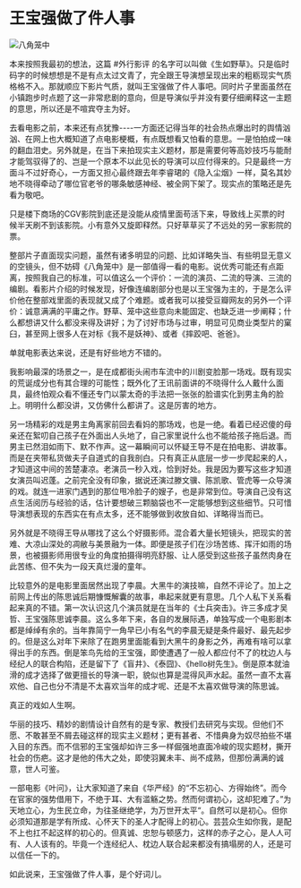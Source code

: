 # 王宝强做了件人事

<img decoding="async" src="https://i0.wp.com/salty.vip/wp-content/uploads/2023/07/img23070901.jpeg?resize=213%2C300" alt="八角笼中" data-recalc-dims="1" />

本来按照我最初的想法，这篇 #外行影评 的名字可以叫做《生如野草》。只是临时码字的时候想想是不是有点太过文青了，完全跟王导演想呈现出来的粗粝现实气质格格不入。那就顺应下影片气质，就叫王宝强做了件人事吧。同时片子里面虽然在小镇跑步时点题了这一非常悲剧的意向，但是导演似乎并没有要仔细阐释这一主题的意思，所以还是不喧宾夺主为好。

去看电影之前，本来还有点犹豫\----一方面还记得当年的社会热点爆出时的舆情汹汹、在网上也大概知道了点电影梗概，有点既想看又怕看的意思。一是怕拍成一味的翻血泪史。另外就是，在当下来拍现实主义题材，那是需要何等高妙技巧与能耐才能驾驭得了的、岂是一个原本不以此见长的导演可以应付得来的。只是最终一方面斗不过好奇心，一方面又担心最终跟去年李睿珺的《隐入尘烟》一样，莫名其妙地不晓得牵动了哪位官老爷的哪条敏感神经、被全网下架了。现实点的策略还是先看为敬吧。

只是楼下商场的CGV影院到底还是没能从疫情里面苟活下来，导致线上买票的时候半天刷不到该影院。小有意外又旋即释然。只好草草买了不远处的另一家影院的票。

整部片子直面现实问题，虽然有诸多明显的问题、比如详略失当、有些明显无意义的空镜头，但不妨碍《八角笼中》是一部值得一看的电影。说优秀可能还有点距离，按照我自己的标准，可以值这么一个评价：一流的演员、二流的导演、三流的编剧。看影片介绍的时候发现，好像连编剧部分也是以王宝强为主的，于是怎么评价他在整部戏里面的表现就又成了个难题。或者我可以接受豆瓣网友的另外一个评价：诚意满满的平庸之作。野草、笼中这些意向未能固定、也缺乏进一步阐释；什么都想讲又什么都没来得及讲好；为了讨好市场与过审，明显可见商业类型片的窠臼，甚至网上很多人在对标《我不是妖神》、或者《摔跤吧、爸爸》。

单就电影表达来说，还是有好些地方不错的。

我影响最深的场景之一，是在成都街头闹市车流中的川剧变脸那一场戏。既有现实的荒诞成分也有其合理的可能性；既外化了王讯前面讲的不晓得什么人戴什么面具，最终怕观众看不懂还专门以蒙太奇的手法把一张张的脸谱实化到男主角的脸上。明明什么都没讲，又仿佛什么都讲了。这是厉害的地方。

另一场精彩的戏是男主角离家前回去看妈的那场戏，也是一绝。看着已经迟傻的母亲还在絮叨自己孩子在外面出人头地了，自己家里说什么也不能给孩子拖后退。而男主已然泪如雨下、默不作声。这一幕瞬间可以怀疑王导不是在拍电影、讲故事。而是在夹带私货做夫子自道式的自我剖白。只有真正从底层一步一步爬起来的人，才知道这中间的苦楚凄凉。老演员一秒入戏，恰到好处。我是因为要写这些才知道女演员叫迟蓬。之前完全没有印象，据说还演过滕文骥、陈凯歌、管虎等一众导演的戏。就连一进家门遇到的那位甩冷脸子的嫂子，也是非常到位。导演自己没有这点生活阅历与经验的话，估计要想破三颗脑袋也不一定能够想到这些细节。只可惜导演想表现的东西实在有点太多，还不能够做到收放自如、详略得当而已。

另外就是不晓得王导从哪找了这么个好摄影师。混合着大量长短镜头，把现实的苦难、大凉山深处的凋敝与美景融为一体。即便是孩子们在沙场苦练、挥汗如雨的场景，也被摄影师用很专业的角度拍摄得明亮舒服、让人感受到这些孩子虽然肉身在此苦练、但不失为一段天真烂漫的童年。

比较意外的是电影里面居然出现了李晨。大黑牛的演技嘛，自然不评论了。加上之前网上传出的陈思诚后期慷慨解囊的故事，串起来就更有意思。几个人私下关系看起来真的不错。第一次认识这几个演员就是在当年的《士兵突击》。许三多成才吴哲、王宝强陈思诚李晨。这么多年下来，各自的发展际遇，单独写成一个电影剧本都是绰绰有余的。当年靠简宁一角早已小有名气的李晨无疑是条件最好、最先起步的。但是这么对年下来除了在跑男里面能看到大黑牛的身影之外，再难有啥可以拿得出手的东西。倒是笨鸟先给的王宝强，即使遭遇了一般人都应付不了的枕边人与经纪人的联合构陷，还是留下了《盲井》、《泰囧》、《hello树先生》。倒是原本就油滑的成才选择了做更擅长的导演一职，貌似也算是混得风声水起。虽然一直不太喜欢他、自己也分不清是不太喜欢当年的成才呢、还是不太喜欢做导演的陈思诚。

真正的戏如人生啊。

华丽的技巧、精妙的剧情设计自然有的是专家、教授们去研究与实现。但他们不愿、不敢甚至不屑去碰这样的现实主义题材；更有甚者、不惜典身为奴尽拍些不堪入目的东西。而不信邪的王宝强却如许三多一样倔强地直面冷峻的现实题材，撕开社会的伤疤。这才是他的伟大之处，即使羽翼未丰、尚不成熟，但那份满满的诚意，世人可鉴。

一部电影《叶问》，让大家知道了来自《华严经》的“不忘初心、方得始终”。而今在官家的强势借用下，不绝于耳、大有滥觞之势。然而何谓初心，这却犯难了。”为天地立心，为生民立命，为往圣继绝学，为万世开太平“。自然可以是初心。但你必须知道那是学有所成、心怀天下的圣人才配得上的初心。芸芸众生如你我，是配不上也扛不起这样的初心的。但真诚、忠恕与顿感力，这样的赤子之心，是人人可有、人人该有的。毕竟一个连经纪人、枕边人联合起来都没有搞塌房的人，还是可以信任一下的。

如此说来，王宝强做了件人事，是个好词儿。

